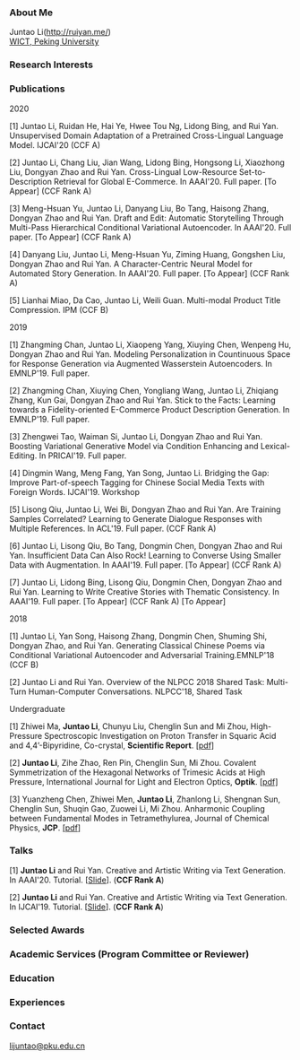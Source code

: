 ### About Me
Juntao Li(http://ruiyan.me/)<br>
[WICT, Peking University](http://www.wict.pku.edu.cn/)

### Research Interests





### Publications

2020

[1] Juntao Li, Ruidan He, Hai Ye, Hwee Tou Ng, Lidong Bing, and Rui Yan. Unsupervised Domain Adaptation of a Pretrained Cross-Lingual Language Model.                                         IJCAI'20 (CCF A)

[2] Juntao Li, Chang Liu, Jian Wang, Lidong Bing, Hongsong Li, Xiaozhong Liu, Dongyan Zhao and Rui Yan. Cross-Lingual Low-Resource Set-to-Description Retrieval for Global E-Commerce. In AAAI'20. Full paper. [To Appear] (CCF Rank A)

[3] Meng-Hsuan Yu, Juntao Li, Danyang Liu, Bo Tang, Haisong Zhang, Dongyan Zhao and Rui Yan. Draft and Edit: Automatic Storytelling Through Multi-Pass Hierarchical Conditional Variational Autoencoder. In AAAI'20. Full paper. [To Appear] (CCF Rank A)

[4] Danyang Liu, Juntao Li, Meng-Hsuan Yu, Ziming Huang, Gongshen Liu, Dongyan Zhao and Rui Yan. A Character-Centric Neural Model for Automated Story Generation. In AAAI'20. Full paper. [To Appear] (CCF Rank A)

[5] Lianhai Miao, Da Cao, Juntao Li, Weili Guan. Multi-modal Product Title Compression.         IPM (CCF B)



2019

[1] Zhangming Chan, Juntao Li, Xiaopeng Yang, Xiuying Chen, Wenpeng Hu, Dongyan Zhao and Rui Yan. Modeling Personalization in Countinuous Space for Response Generation via Augmented Wasserstein Autoencoders. In EMNLP'19. Full paper.

[2] Zhangming Chan, Xiuying Chen, Yongliang Wang, Juntao Li, Zhiqiang Zhang, Kun Gai, Dongyan Zhao and Rui Yan. Stick to the Facts: Learning towards a Fidelity-oriented E-Commerce Product Description Generation. In EMNLP'19. Full paper.

[3] Zhengwei Tao, Waiman Si, Juntao Li, Dongyan Zhao and Rui Yan. Boosting Variational Generative Model via Condition Enhancing and Lexical-Editing. In PRICAI'19. Full paper.

[4] Dingmin Wang, Meng Fang, Yan Song, Juntao Li. Bridging the Gap: Improve Part-of-speech Tagging for Chinese Social Media Texts with Foreign Words.                                  IJCAI'19. Workshop

[5] Lisong Qiu, Juntao Li, Wei Bi, Dongyan Zhao and Rui Yan. Are Training Samples Correlated? Learning to Generate Dialogue Responses with Multiple References. In ACL'19. Full paper. (CCF Rank A)

[6] Juntao Li, Lisong Qiu, Bo Tang, Dongmin Chen, Dongyan Zhao and Rui Yan. Insufficient Data Can Also Rock! Learning to Converse Using Smaller Data with Augmentation. In AAAI'19. Full paper. [To Appear] (CCF Rank A)

[7] Juntao Li, Lidong Bing, Lisong Qiu, Dongmin Chen, Dongyan Zhao and Rui Yan. Learning to Write Creative Stories with Thematic Consistency. In AAAI'19. Full paper. [To Appear] (CCF Rank A) [To Appear]


2018

[1] Juntao Li, Yan Song, Haisong Zhang, Dongmin Chen, Shuming Shi, Dongyan Zhao, and Rui Yan. Generating Classical Chinese Poems via Conditional Variational Autoencoder and Adversarial Training.EMNLP'18 (CCF B)

[2] Juntao Li and Rui Yan. Overview of the NLPCC 2018 Shared Task: Multi-Turn Human-Computer Conversations.                                                   NLPCC'18, Shared Task 



Undergraduate

[1] Zhiwei Ma, **Juntao Li**, Chunyu Liu, Chenglin Sun and Mi Zhou, High-Pressure Spectroscopic Investigation on Proton Transfer in Squaric Acid and 4,4’-Bipyridine, Co-crystal, **Scientific Report**. [[pdf]](https://www.nature.com/articles/s41598-017-04980-3.pdf)

[2] **Juntao Li**, Zihe Zhao, Ren Pin, Chenglin Sun, Mi Zhou. Covalent Symmetrization of the Hexagonal Networks of Trimesic Acids at High Pressure, International Journal for Light and Electron Optics, **Optik**. [[pdf]](https://www.sciencedirect.com/science/article/abs/pii/S003040261630184X)

[3] Yuanzheng Chen, Zhiwei Men, **Juntao Li**, Zhanlong Li, Shengnan Sun, Chenglin Sun, Shuqin Gao, Zuowei Li, Mi Zhou. Anharmonic Coupling between Fundamental Modes in Tetramethylurea, Journal of Chemical Physics, **JCP**. [[pdf]](https://dr.ntu.edu.sg/bitstream/10356/98746/1/Anharmonic%20coupling%20between%20fundamental%20modes%20in%20tetramethylurea.pdf)


### Talks
[1] **Juntao Li** and Rui Yan. Creative and Artistic Writing via Text Generation. In AAAI'20. Tutorial. [[Slide](https://lijuntaopku.github.io/AAAI2020-tutorial/AAAI20-tutorial.pdf)]. (**CCF Rank A**)

[2] **Juntao Li** and Rui Yan. Creative and Artistic Writing via Text Generation. In IJCAI'19. Tutorial. [[Slide](https://lijuntaopku.github.io/ijcai2019tutorial/ijcai-tutorial.pdf)]. (**CCF Rank A**)
    





### Selected Awards




### Academic Services (Program Committee or Reviewer)


### Education

### Experiences

### Contact
lijuntao@pku.edu.cn

